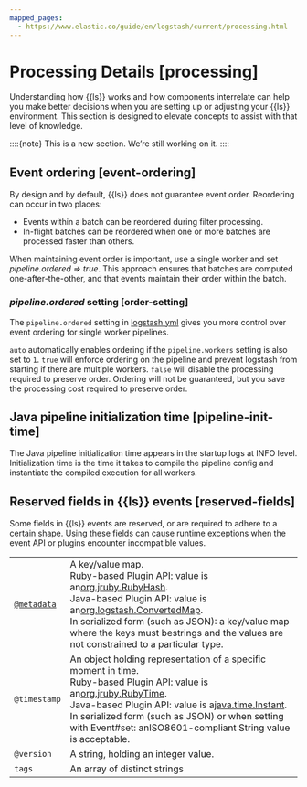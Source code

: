 ```yaml
---
mapped_pages:
  - https://www.elastic.co/guide/en/logstash/current/processing.html
---
```


# Processing Details [processing]

Understanding how {{ls}} works and how components interrelate can help you make better decisions when you are setting up or adjusting your {{ls}} environment. This section is designed to elevate concepts to assist with that level of knowledge.

::::{note}
This is a new section. We’re still working on it.
::::



## Event ordering [event-ordering]

By design and by default, {{ls}} does not guarantee event order. Reordering can occur in two places:

* Events within a batch can be reordered during filter processing.
* In-flight batches can be reordered when one or more batches are processed faster than others.

When maintaining event order is important, use a single worker and set *pipeline.ordered ⇒ true*. This approach ensures that batches are computed one-after-the-other, and that events maintain their order within the batch.


### *pipeline.ordered* setting [order-setting]

The `pipeline.ordered` setting in [logstash.yml](/reference/logstash-settings-file.md) gives you more control over event ordering for single worker pipelines.

`auto` automatically enables ordering if the `pipeline.workers` setting is also set to `1`. `true` will enforce ordering on the pipeline and prevent logstash from starting if there are multiple workers. `false` will disable the processing required to preserve order. Ordering will not be guaranteed, but you save the processing cost required to preserve order.


## Java pipeline initialization time [pipeline-init-time]

The Java pipeline initialization time appears in the startup logs at INFO level. Initialization time is the time it takes to compile the pipeline config and instantiate the compiled execution for all workers.


## Reserved fields in {{ls}} events [reserved-fields]

Some fields in {{ls}} events are reserved, or are required to adhere to a certain shape. Using these fields can cause runtime exceptions when the event API or plugins encounter incompatible values.

|  |  |
| --- | --- |
| [`@metadata`](/reference/event-dependent-configuration.md#metadata) | A key/value map.<br>Ruby-based Plugin API: value is an[org.jruby.RubyHash](https://javadoc.io/static/org.jruby/jruby-core/9.2.5.0/org/jruby/RubyHash.html).<br>Java-based Plugin API: value is an[org.logstash.ConvertedMap](https://github.com/elastic/logstash/blob/main/logstash-core/src/main/java/org/logstash/ConvertedMap.java).<br>In serialized form (such as JSON): a key/value map where the keys must bestrings and the values are not constrained to a particular type. |
| `@timestamp` | An object holding representation of a specific moment in time.<br>Ruby-based Plugin API: value is an[org.jruby.RubyTime](https://javadoc.io/static/org.jruby/jruby-core/9.2.5.0/org/jruby/RubyTime.html).<br>Java-based Plugin API: value is a[java.time.Instant](https://docs.oracle.com/en/java/javase/11/docs/api/java.base/java/time/Instant.html).<br>In serialized form (such as JSON) or when setting with Event#set: anISO8601-compliant String value is acceptable. |
| `@version` | A string, holding an integer value. |
| `tags` | An array of distinct strings |

